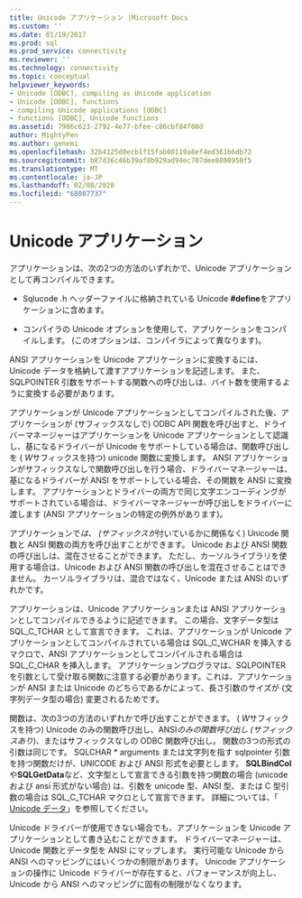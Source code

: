 ```yaml
---
title: Unicode アプリケーション |Microsoft Docs
ms.custom: ''
ms.date: 01/19/2017
ms.prod: sql
ms.prod_service: connectivity
ms.reviewer: ''
ms.technology: connectivity
ms.topic: conceptual
helpviewer_keywords:
- Unicode [ODBC], compiling as Unicode application
- Unicode [ODBC], functions
- compiling Unicode applications [ODBC]
- functions [ODBC], Unicode functions
ms.assetid: 7986c623-2792-4e77-bfee-c86cbf84f08d
author: MightyPen
ms.author: genemi
ms.openlocfilehash: 32b4125d0ecb1f15fab00119a8ef4ed361b6db72
ms.sourcegitcommit: b87d36c46b39af8b929ad94ec707dee8800950f5
ms.translationtype: MT
ms.contentlocale: ja-JP
ms.lasthandoff: 02/08/2020
ms.locfileid: "68087737"
---
```

# <a name="unicode-applications"></a>Unicode アプリケーション
アプリケーションは、次の2つの方法のいずれかで、Unicode アプリケーションとして再コンパイルできます。  
  
-   Sqlucode .h ヘッダーファイルに格納されている Unicode **#define**をアプリケーションに含めます。  
  
-   コンパイラの Unicode オプションを使用して、アプリケーションをコンパイルします。 (このオプションは、コンパイラによって異なります)。  
  
 ANSI アプリケーションを Unicode アプリケーションに変換するには、Unicode データを格納して渡すアプリケーションを記述します。 また、SQLPOINTER 引数をサポートする関数への呼び出しは、バイト数を使用するように変換する必要があります。  
  
 アプリケーションが Unicode アプリケーションとしてコンパイルされた後、アプリケーションが (サフィックスなしで) ODBC API 関数を呼び出すと、ドライバーマネージャーはアプリケーションを Unicode アプリケーションとして認識し、基になるドライバーが Unicode をサポートしている場合は、関数呼び出しを ( *W*サフィックスを持つ) unicode 関数に変換します。 ANSI アプリケーションがサフィックスなしで関数呼び出しを行う場合、ドライバーマネージャーは、基になるドライバーが ANSI をサポートしている場合、その関数を ANSI に変換します。 アプリケーションとドライバーの両方で同じ文字エンコーディングがサポートされている場合は、ドライバーマネージャーが呼び出しをドライバーに渡します (ANSI アプリケーションの特定の例外があります)。  
  
 アプリケーションで*は、* *(サフィックスが*付いているかに関係なく) Unicode 関数と ANSI 関数の両方を呼び出すことができます。 Unicode および ANSI 関数の呼び出しは、混在させることができます。 ただし、カーソルライブラリを使用する場合は、Unicode および ANSI 関数の呼び出しを混在させることはできません。 カーソルライブラリは、混合ではなく、Unicode または ANSI のいずれかです。  
  
 アプリケーションは、Unicode アプリケーションまたは ANSI アプリケーションとしてコンパイルできるように記述できます。 この場合、文字データ型は SQL_C_TCHAR として宣言できます。 これは、アプリケーションが Unicode アプリケーションとしてコンパイルされている場合は SQL_C_WCHAR を挿入するマクロで、ANSI アプリケーションとしてコンパイルされる場合は SQL_C_CHAR を挿入します。 アプリケーションプログラマは、SQLPOINTER を引数として受け取る関数に注意する必要があります。これは、アプリケーションが ANSI または Unicode のどちらであるかによって、長さ引数のサイズが (文字列データ型の場合) 変更されるためです。  
  
 関数は、次の3つの方法のいずれかで呼び出すことができます。 ( *W*サフィックスを持つ) Unicode のみの関数呼び出し、ANSI*のみの関数呼び出し (サフィックスあり*)、またはサフィックスなしの ODBC 関数呼び出し。 関数の3つの形式の引数は同じです。 SQLCHAR \* arguments または文字列を指す sqlpointer 引数を持つ関数だけが、UNICODE および ANSI 形式を必要とします。 **SQLBindCol**や**SQLGetData**など、文字型として宣言できる引数を持つ関数の場合 (unicode および ansi 形式がない場合) は、引数を unicode 型、ANSI 型、または C 型引数の場合は SQL_C_TCHAR マクロとして宣言できます。 詳細については、「 [Unicode データ](../../../odbc/reference/develop-app/unicode-data.md)」を参照してください。  
  
 Unicode ドライバーが使用できない場合でも、アプリケーションを Unicode アプリケーションとして書き込むことができます。 ドライバーマネージャーは、Unicode 関数とデータ型を ANSI にマップします。 実行可能な Unicode から ANSI へのマッピングにはいくつかの制限があります。 Unicode アプリケーションの操作に Unicode ドライバーが存在すると、パフォーマンスが向上し、Unicode から ANSI へのマッピングに固有の制限がなくなります。
